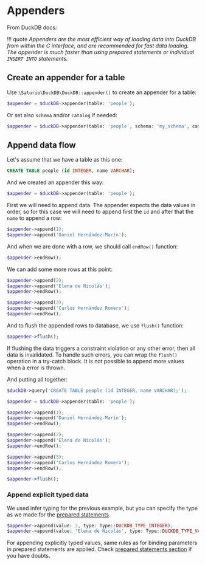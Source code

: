 # Appenders

From DuckDB docs:

!!! quote
    _Appenders are the most efficient way of loading data into DuckDB from within the C interface,
    and are recommended for fast data loading.
    The appender is much faster than using prepared statements or individual `INSERT INTO` statements._

## Create an appender for a table

Use `\Saturio\DuckDB\DuckDB::appender()` to create an appender for a table:

```php
$appender = $duckDB->appender(table: 'people');
```

Or set also `schema` and/or `catalog` if needed:

```php
$appender = $duckDB->appender(table: 'people', schema: 'my_schema', catalog: 'db_attached');
```

## Append data flow
Let's assume that we have a table as this one:

```sql
CREATE TABLE people (id INTEGER, name VARCHAR);
```

And we created an appender this way:

```php
$appender = $duckDB->appender(table: 'people');
```

First we will need to append data.
The appender expects the data values in order, so for this case
we will need to append first the `id` and after that the `name`
to append a row:

```php
$appender->append(1);
$appender->append('Daniel Hernández-Marín');
```

And when we are done with a row, we should call `endRow()` function:

```php
$appender->endRow();
```

We can add some more rows at this point:
```php
$appender->append(2);
$appender->append('Elena de Nicolás');
$appender->endRow();

$appender->append(3);
$appender->append('Carlos Hernández Romero');
$appender->endRow();
```

And to flush the appended rows to database, we use `flush()` function:

```php
$appender->flush();
```

If flushing the data triggers a constraint violation or any other error, then all data is invalidated.
To handle such errors, you can wrap the `flush()` operation in a try-catch block. It is not possible to append more values when a error is thrown.

And putting all together:

```php
$duckDB->query('CREATE TABLE people (id INTEGER, name VARCHAR);');

$appender = $duckDB->appender(table: 'people');

$appender->append(1);
$appender->append('Daniel Hernández-Marín');
$appender->endRow();

$appender->append(2);
$appender->append('Elena de Nicolás');
$appender->endRow();

$appender->append(3);
$appender->append('Carlos Hernández Romero');
$appender->endRow();

$appender->flush();
```

### Append explicit typed data

We used infer typing for the previous example, but you can specify the type
as we made for the [prepared statements](prepared-statements.md#bind-parameters).

```php
$appender->append(value: 2, type: Type::DUCKDB_TYPE_INTEGER);
$appender->append(value: 'Elena de Nicolás', type: Type::DUCKDB_TYPE_VARCHAR);
```

For appending explicitly typed values, same rules as for binding parameters in
prepared statements are applied. Check [prepared statements section](prepared-statements.md#bind-parameters) if you have doubts.
